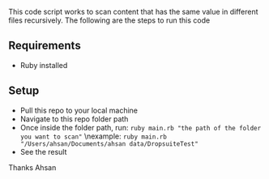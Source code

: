 This code script works to scan content that has the same value in different files recursively. The following are the steps to run this code

## Requirements
- Ruby installed

## Setup
- Pull this repo to your local machine
- Navigate to this repo folder path
- Once inside the folder path, run: ```ruby main.rb "the path of the folder you want to scan"```
\nexample: ```ruby main.rb "/Users/ahsan/Documents/ahsan data/DropsuiteTest"```
- See the result

Thanks
Ahsan
